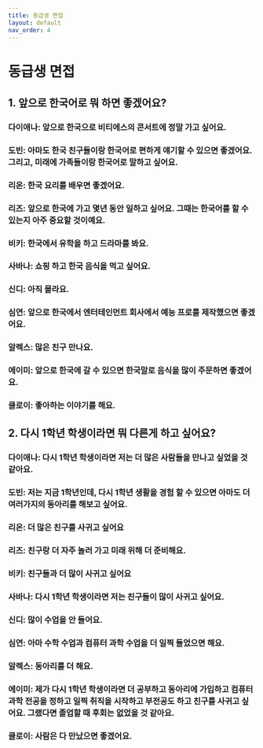 ```yaml
---
title: 동급생 면접
layout: default
nav_order: 4
---
```


# 동급생 면접

## 1. 앞으로 한국어로 뭐 하면 좋겠어요? 

### 다이애나: 앞으로 한국으로 비티에스의 콘서트에 정말 가고 싶어요. 

### 도빈: 아마도 한국 친구들이랑 한국어로 편하게 얘기할 수 있으면 좋겠어요. 그리고, 미래에 가족들이랑 한국어로 말하고 싶어요.

### 리온: 한국 요리를 배우면 좋겠어요. 

### 리즈: 앞으로 한국에 가고 몇년 동안 일하고 싶어요. 그때는 한국어를 할 수 있는지 아주 중요할 것이예요.

### 비키: 한국에서 유학을 하고 드라마를 봐요. 

### 사바나: 쇼핑 하고 한국 음식을 먹고 싶어요. 

### 신디: 아직 몰라요. 

### 심연: 앞으로 한국에서 엔터테인먼트 회사에서 예능 프로를 제작했으면 좋겠어요.

### 알렉스: 많은 친구 만나요. 

### 에이미: 앞으로 한국에 갈 수 있으면 한국말로 음식을 많이 주문하면 좋겠어요.

### 클로이: 좋아하는 이야기를 해요. 


## 2. 다시 1학년 학생이라면 뭐 다른게 하고 싶어요?

### 다이애나: 다시 1학년 학생이라면 저는 더 많은 사람들을 만나고 싶었을 것 같아요.

### 도빈: 저는 지금 1학년인데, 다시 1학년 생활을 경험 할 수 있으면 아마도 더 여러가지의 동아리를 해보고 싶어요.

### 리온: 더 많은 친구를 사귀고 싶어요

### 리즈: 친구랑 더 자주 놀러 가고 미래 위해 더 준비해요.

### 비키: 친구들과 더 많이 사귀고 싶어요

### 사바나: 다시 1학년 학생이라면 저는 친구들이 많이 사귀고 싶어요. 

### 신디: 많이 수업을 안 들어요. 

### 심연: 아마 수학 수업과 컴퓨터 과학 수업을 더 일찍 들었으면 해요.

### 알렉스: 동아리를 더 해요. 

### 에이미: 제가 다시 1학년 학생이라면 더 공부하고 동아리에 가입하고 컴퓨터 과학 전공을 정하고 일찍 취직을 시작하고 부전공도 하고 친구를 사귀고 싶어요. 그랬다면 졸업할 때 후회는 없었을 것 같아요.

### 클로이: 사람은 다 만났으면 좋겠어요. 

